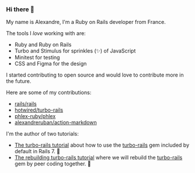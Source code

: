 ### Hi there 👋

My name is Alexandre, I'm a Ruby on Rails developer from France.

The tools I *love* working with are:
- Ruby and Ruby on Rails
- Turbo and Stimulus for sprinkles (✨) of JavaScript 
- Minitest for testing
- CSS and Figma for the design

I started contributing to open source and would love to contribute more in the future.

Here are some of my contributions:
- [rails/rails](https://github.com/rails/rails/commits?author=alexandreruban)
- [hotwired/turbo-rails](https://github.com/hotwired/turbo-rails/commits?author=alexandreruban)
- [phlex-ruby/phlex](https://github.com/phlex-ruby/phlex/commits?author=alexandreruban)
- [alexandreruban/action-markdown](https://github.com/alexandreruban/action-markdown/commits?author=alexandreruban)

I'm the author of two tutorials:
- [The turbo-rails tutorial](https://www.hotrails.dev/turbo-rails) about how to use the [turbo-rails](https://github.com/hotwired/turbo-rails) gem included by default in Rails 7. 📘
- [The rebuilding turbo-rails tutorial](https://www.hotrails.dev/rebuilding-turbo-rails) where we will rebuild the [turbo-rails](https://github.com/hotwired/turbo-rails) gem by peer coding together. 📕
